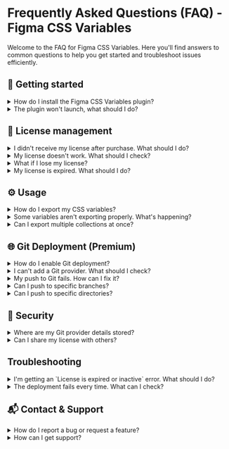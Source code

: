 # Frequently Asked Questions (FAQ) - Figma CSS Variables

Welcome to the FAQ for Figma CSS Variables. Here you'll find answers to common questions to help you get started and troubleshoot issues efficiently.

## 🚀 Getting started

<details>

<summary>How do I install the Figma CSS Variables plugin?</summary>

<br />

Go to the [plugin page on Figma Community](https://www.figma.com/community/plugin/1474166340745390696/figma-css-variables) and click "Open in...". Then open a Figma file, go to Plugins > Figma CSS Variables.
See [Use plugins in files from Figma resource](https://help.figma.com/hc/en-us/articles/360042532714-Use-plugins-in-files).

</details>

<details>

<summary>The plugin won't launch, what should I do?</summary>

<br />

Ensure Figma is up to date and that the plugin is properly installed. Check your internet connection and look for any errors displayed in Figma. Additionally, try restarting both Figma and the plugin.

Check the browser's Developer Tools (right-click > Inspect > Console tab). If there are errors, share them on the [GitHub Discussions](https://github.com/figma-css-variables/community/discussions) with a reproduction scenario and captures of the error messages.

</details>

## 🔑 License management

<details>

<summary>I didn't receive my license after purchase. What should I do?</summary>

<br />

Check your spam folder. Emails are sent from the email address `figmacssvariables[at]yoriiis.com`. If you still can't find the email, reach out to us with your proof of purchase, and we'll generate a new license for you.

</details>

<details>

<summary>My license doesn't work. What should I check?</summary>

<br />

Ensure you copied the license correctly without any extra spaces. The license is tied to the email used during purchase.

Ensure you copied the license correctly without any extra spaces. The license is tied to the email used during purchase. The format of a valid license key looks like this: `XXXXXX-XXXXXX-XXXXXX-XXXXXX-XXXXXX-V1`, where each `X` is a random alphanumeric character.

</details>

<details>

<summary>What if I lose my license?</summary>

<br />

For security reasons, licenses are not stored in plain text. If you lose your license, contact us at `figmacssvariables[at]yoriiis.com` to generate a new one.

</details>

<details>

<summary>My license is expired. What should I do?</summary>

<br />

If your subscription has been canceled or the payment has failed, and the validity period has expired, the license becomes inactive. To reactivate your license, ensure your subscription is active on Stripe. If needed, renew it directly through Stripe or contact support at `figmacssvariables[at]yoriiis.com` with your proof of purchase. Once the subscription is active again, the license will be restored automatically.

</details>

## ⚙️ Usage

<details>

<summary>How do I export my CSS variables?</summary>

<br />

Go to the Export tab, select a collection and mode, preview the CSS, then either copy it to your clipboard or download a ZIP containing all the CSS files.

</details>

<details>

<summary>Some variables aren't exporting properly. What's happening?</summary>

<br />

The plugin applies transformations to ensure CSS validity:

- Slashes (/) are replaced with hyphens (-).
- Numeric variables (FLOAT) automatically append the px unit.
- CSS variables are sorted alphabetically.

</details>

<details>

<summary>Can I export multiple collections at once?</summary>

<br />

For the download option, all selected collections are exported at once in a ZIP file. For the copy-to-clipboard option, only one mode of a collection is copied. To export multiple modes or collections, use the Git Deployment feature to choose specific collections and modes.

</details>

## 🌐 Git Deployment (Premium)

<details>

<summary>How do I enable Git deployment?</summary>

<br />

First, purchase a license directly through Figma and activate it in the plugin's Settings tab. Then, create a Git provider under the Settings tab. After that, go to the Deploy tab, select your provider from the list, choose the collection modes to export, and click the "Push" button to deploy.

</details>

<details>

<summary>I can't add a Git provider. What should I check?</summary>

<br />

Ensure your personal access token is valid and has the necessary permissions and the user/organization name, repository and branch are correct. For self-hosted GitLab, include the host URL `mycustomgitlab.com`.

Check resources:

- [Github Personal Access Token documentation](https://docs.github.com/en/authentication/keeping-your-account-and-data-secure/managing-your-personal-access-token)
- [Gitlab Personal Access Token documentation](https://docs.gitlab.com/user/profile/personal_access_tokens)

</details>

<details>

<summary>My push to Git fails. How can I fix it?</summary>

<br />
Troubleshoot with these steps:

- Check that the token has sufficient write permissions
  Verify the branch exists (the plugin will create it automatically if permissions allow)
- Ensure the repository URL and provider details are correct
- Confirm that the selected collections and modes are not empty

</details>

<details>

<summary>Can I push to specific branches?</summary>

<br />

Yes, you can specify the target branch in the provider settings. If the branch doesn't exist, the plugin will create it automatically.

</details>

<details>

<summary>Can I push to specific directories?</summary>

<br />

Yes, you can specify the base path in the provider settings. If the directories doesn't exist, the plugin will create it automatically.

</details>

## 🔐 Security

<details>

<summary>Where are my Git provider details stored?</summary>

<br />

All Git provider data (token, owner, repository, etc.) is stored locally on your machine to ensure your privacy and security.

</details>

<details>

<summary>Can I share my license with others?</summary>

<br />

No, each license is personal and linked to the email used during purchase.

</details>

## Troubleshooting

<details>

<summary>I'm getting an `License is expired or inactive` error. What should I do?</summary>

<br />

Double-check the license key you entered, ensuring there are no extra spaces or typos. Check if the susbcription is active on Stripe. If the issue persists, contact support at `yoriiis[at]duck.com`.

</details>

<details>

<summary>The deployment fails every time. What can I check?</summary>

<br />

Make sure:

The token has the necessary permissions.

The target branch exists or that your token allows branch creation.

The selected collections and modes aren't empty.

</details>

## 📬 Contact & Support

<details>

<summary>How do I report a bug or request a feature?</summary>

<br />

Use the [GitHub Issues](https://github.com/figma-css-variables/community/issues) page for bug reports or feature requests. For general questions, join the [GitHub Discussions](https://github.com/figma-css-variables/community/discussions).

</details>

<details>

<summary>How can I get support?</summary>

<br />

If your question isn't covered here, please post in our [GitHub Discussions](https://github.com/figma-css-variables/community/discussions), and we'll help as soon as possible.

</details>
